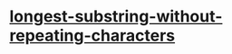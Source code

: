 # [longest-substring-without-repeating-characters](https://leetcode-cn.com/problems/longest-substring-without-repeating-characters)
